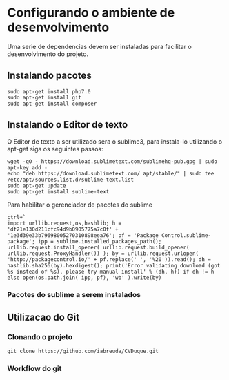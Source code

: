 # Configurando o ambiente de desenvolvimento

Uma serie de dependencias devem ser instaladas para facilitar o desenvolvimento do projeto.

## Instalando pacotes

```
sudo apt-get install php7.0
sudo apt-get install git
sudo apt-get install composer
```

## Instalando o Editor de texto

O Editor de texto a ser utilizado sera o sublime3, para instala-lo utilizando o apt-get siga os seguintes passos:
```
wget -qO - https://download.sublimetext.com/sublimehq-pub.gpg | sudo apt-key add -
echo "deb https://download.sublimetext.com/ apt/stable/" | sudo tee /etc/apt/sources.list.d/sublime-text.list
sudo apt-get update
sudo apt-get install sublime-text

```

Para habilitar o gerenciador de pacotes do sublime
```
ctrl+`
import urllib.request,os,hashlib; h = 'df21e130d211cfc94d9b0905775a7c0f' + '1e3d39e33b79698005270310898eea76'; pf = 'Package Control.sublime-package'; ipp = sublime.installed_packages_path(); urllib.request.install_opener( urllib.request.build_opener( urllib.request.ProxyHandler()) ); by = urllib.request.urlopen( 'http://packagecontrol.io/' + pf.replace(' ', '%20')).read(); dh = hashlib.sha256(by).hexdigest(); print('Error validating download (got %s instead of %s), please try manual install' % (dh, h)) if dh != h else open(os.path.join( ipp, pf), 'wb' ).write(by) 
```
### Pacotes do sublime a serem instalados

## Utilizacao do Git

### Clonando o projeto
```
git clone https://github.com/iabreuda/CVDuque.git
```

### Workflow do git